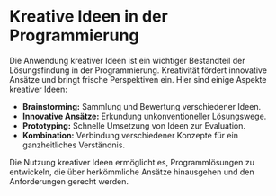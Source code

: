 
# Kreative Ideen in der Programmierung

Die Anwendung kreativer Ideen ist ein wichtiger Bestandteil der Lösungsfindung in der Programmierung. Kreativität fördert innovative Ansätze und bringt frische Perspektiven ein. Hier sind einige Aspekte kreativer Ideen:

- **Brainstorming:** Sammlung und Bewertung verschiedener Ideen.
- **Innovative Ansätze:** Erkundung unkonventioneller Lösungswege.
- **Prototyping:** Schnelle Umsetzung von Ideen zur Evaluation.
- **Kombination:** Verbindung verschiedener Konzepte für ein ganzheitliches Verständnis.

Die Nutzung kreativer Ideen ermöglicht es, Programmlösungen zu entwickeln, die über herkömmliche Ansätze hinausgehen und den Anforderungen gerecht werden.